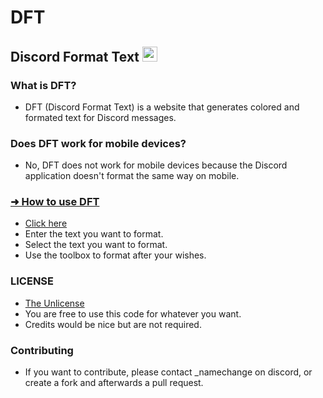 # DFT
## Discord Format Text <img src="https://logodownload.org/wp-content/uploads/2017/11/discord-logo-1-1.png" style="height: 1.5rem">

### What is DFT?
- DFT (Discord Format Text) is a website that generates colored and formated text for Discord messages.  
### Does DFT work for mobile devices?
- No, DFT does not work for mobile devices because the Discord application doesn't format the same way on mobile.  

### <u>➜ How to use DFT</u>
- [Click here](namechange.github.io/DiscordFormatText)
- Enter the text you want to format.
- Select the text you want to format.
- Use the toolbox to format after your wishes.


### LICENSE
- [The Unlicense](https://github.com/namechangezero/DiscordFormatText/blob/main/LICENSE)
- You are free to use this code for whatever you want.
- Credits would be nice but are not required.

### Contributing
- If you want to contribute, please contact _namechange on discord, or create a fork and afterwards a pull request.

